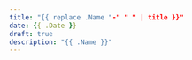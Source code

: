 ```yaml
---
title: "{{ replace .Name "-" " " | title }}"
date: {{ .Date }}
draft: true
description: "{{ .Name }}"
---
```

